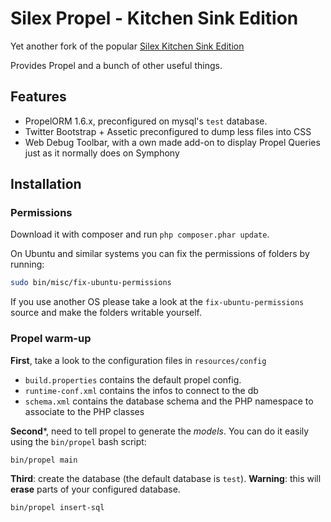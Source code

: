 Silex Propel - Kitchen Sink Edition
===================================

Yet another fork of the popular [Silex Kitchen Sink Edition](http://lyrixx.github.com/Silex-Kitchen-Edition)

Provides Propel and a bunch of other useful things.

## Features

- PropelORM 1.6.x, preconfigured on mysql's `test` database.
- Twitter Bootstrap + Assetic preconfigured to dump less files into CSS
- Web Debug Toolbar, with a own made add-on to display Propel Queries just as it normally does on Symphony

## Installation

### Permissions

Download it with composer and run `php composer.phar update`.

On Ubuntu and similar systems you can fix the permissions of folders by running:
```bash
sudo bin/misc/fix-ubuntu-permissions
```
If you use another OS please take a look at the ```fix-ubuntu-permissions``` source and make the folders writable yourself.

### Propel warm-up

**First**, take a look to the configuration files in `resources/config`

- `build.properties` contains the default propel config.
- `runtime-conf.xml` contains the infos to connect to the db
- `schema.xml` contains the database schema and the PHP namespace to associate to the PHP classes

**Second***, need to tell propel to generate the *models*. You can do it easily using the `bin/propel` bash script:

```bash
bin/propel main 
```

**Third**: create the database (the default database is `test`). **Warning**: this will **erase** parts of your configured database.

```bash
bin/propel insert-sql
```
